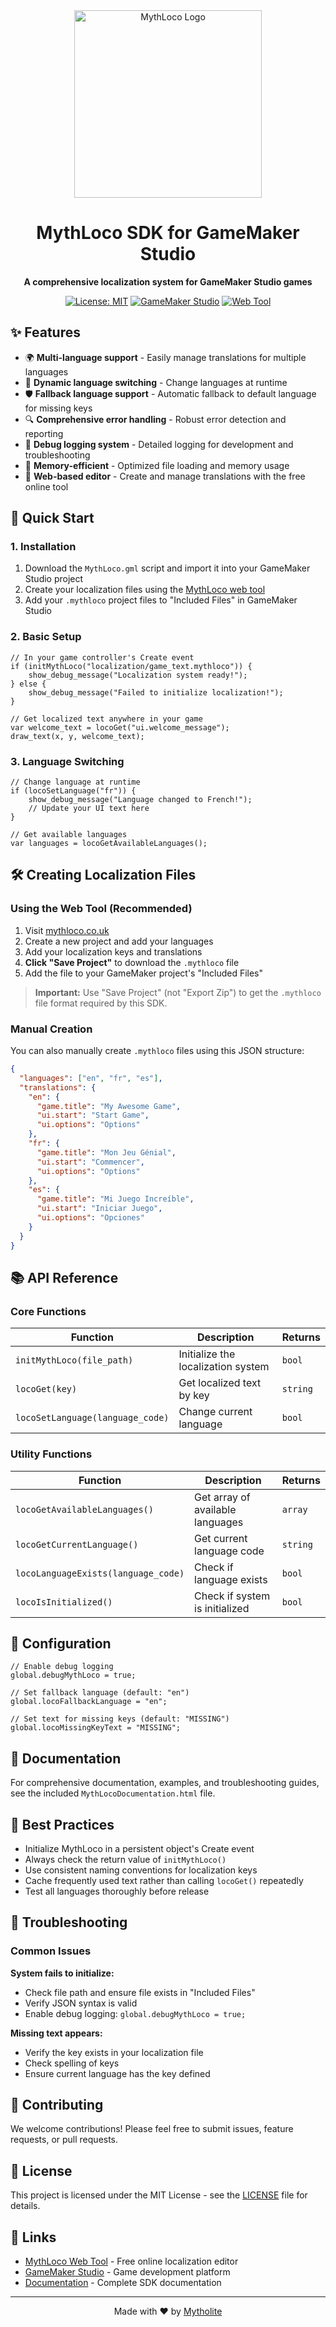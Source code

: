 <div align="center">
  <img src="https://mythloco.co.uk/assets/MythLocoLogo.png" alt="MythLoco Logo" width="300">
  
  # MythLoco SDK for GameMaker Studio
  
  **A comprehensive localization system for GameMaker Studio games**
  
  [![License: MIT](https://img.shields.io/badge/License-MIT-yellow.svg)](https://opensource.org/licenses/MIT)
  [![GameMaker Studio](https://img.shields.io/badge/GameMaker%20Studio-2022%2B-blue)](https://www.yoyogames.com/gamemaker)
  [![Web Tool](https://img.shields.io/badge/Web%20Tool-mythloco.co.uk-green)](https://mythloco.co.uk)
</div>

## ✨ Features

- 🌍 **Multi-language support** - Easily manage translations for multiple languages
- 🔄 **Dynamic language switching** - Change languages at runtime
- 🛡️ **Fallback language support** - Automatic fallback to default language for missing keys
- 🔍 **Comprehensive error handling** - Robust error detection and reporting
- 📝 **Debug logging system** - Detailed logging for development and troubleshooting
- 💾 **Memory-efficient** - Optimized file loading and memory usage
- 🎨 **Web-based editor** - Create and manage translations with the free online tool

## 🚀 Quick Start

### 1. Installation

1. Download the `MythLoco.gml` script and import it into your GameMaker Studio project
2. Create your localization files using the [MythLoco web tool](https://mythloco.co.uk)
3. Add your `.mythloco` project files to "Included Files" in GameMaker Studio

### 2. Basic Setup

```gml
// In your game controller's Create event
if (initMythLoco("localization/game_text.mythloco")) {
    show_debug_message("Localization system ready!");
} else {
    show_debug_message("Failed to initialize localization!");
}

// Get localized text anywhere in your game
var welcome_text = locoGet("ui.welcome_message");
draw_text(x, y, welcome_text);
```

### 3. Language Switching

```gml
// Change language at runtime
if (locoSetLanguage("fr")) {
    show_debug_message("Language changed to French!");
    // Update your UI text here
}

// Get available languages
var languages = locoGetAvailableLanguages();
```

## 🛠️ Creating Localization Files

### Using the Web Tool (Recommended)

1. Visit [mythloco.co.uk](https://mythloco.co.uk)
2. Create a new project and add your languages
3. Add your localization keys and translations
4. **Click "Save Project"** to download the `.mythloco` file
5. Add the file to your GameMaker project's "Included Files"

> **Important:** Use "Save Project" (not "Export Zip") to get the `.mythloco` file format required by this SDK.

### Manual Creation

You can also manually create `.mythloco` files using this JSON structure:

```json
{
  "languages": ["en", "fr", "es"],
  "translations": {
    "en": {
      "game.title": "My Awesome Game",
      "ui.start": "Start Game",
      "ui.options": "Options"
    },
    "fr": {
      "game.title": "Mon Jeu Génial",
      "ui.start": "Commencer",
      "ui.options": "Options"
    },
    "es": {
      "game.title": "Mi Juego Increíble",
      "ui.start": "Iniciar Juego",
      "ui.options": "Opciones"
    }
  }
}
```

## 📚 API Reference

### Core Functions

| Function | Description | Returns |
|----------|-------------|---------|
| `initMythLoco(file_path)` | Initialize the localization system | `bool` |
| `locoGet(key)` | Get localized text by key | `string` |
| `locoSetLanguage(language_code)` | Change current language | `bool` |

### Utility Functions

| Function | Description | Returns |
|----------|-------------|---------|
| `locoGetAvailableLanguages()` | Get array of available languages | `array` |
| `locoGetCurrentLanguage()` | Get current language code | `string` |
| `locoLanguageExists(language_code)` | Check if language exists | `bool` |
| `locoIsInitialized()` | Check if system is initialized | `bool` |

## 🔧 Configuration

```gml
// Enable debug logging
global.debugMythLoco = true;

// Set fallback language (default: "en")
global.locoFallbackLanguage = "en";

// Set text for missing keys (default: "MISSING")
global.locoMissingKeyText = "MISSING";
```

## 📖 Documentation

For comprehensive documentation, examples, and troubleshooting guides, see the included `MythLocoDocumentation.html` file.

## 🎯 Best Practices

- Initialize MythLoco in a persistent object's Create event
- Always check the return value of `initMythLoco()`
- Use consistent naming conventions for localization keys
- Cache frequently used text rather than calling `locoGet()` repeatedly
- Test all languages thoroughly before release

## 🐛 Troubleshooting

### Common Issues

**System fails to initialize:**
- Check file path and ensure file exists in "Included Files"
- Verify JSON syntax is valid
- Enable debug logging: `global.debugMythLoco = true;`

**Missing text appears:**
- Verify the key exists in your localization file
- Check spelling of keys
- Ensure current language has the key defined

## 🤝 Contributing

We welcome contributions! Please feel free to submit issues, feature requests, or pull requests.

## 📄 License

This project is licensed under the MIT License - see the [LICENSE](LICENSE) file for details.

## 🔗 Links

- [MythLoco Web Tool](https://mythloco.co.uk) - Free online localization editor
- [GameMaker Studio](https://www.yoyogames.com/gamemaker) - Game development platform
- [Documentation](MythLocoDocumentation.html) - Complete SDK documentation

---

<div align="center">
  <p>Made with ❤️ by <a href="https://mytholite.co.uk">Mytholite</a></p>
</div>
